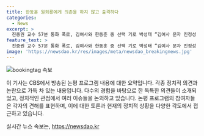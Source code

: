 ```yaml
---
title: 한동훈 원희룡에게 의존을 하지 않고 출격하다
categories:
  - News
excerpt: >
  진중권 교수 57분 통화 폭로, 김여사와 한동훈 중 선택 기로 박성태 “김여사 문자 진정성 있어 보이나, 자신 의견을 피력한 듯” 김종혁 “친윤, 김여사 사과 막더니 이제야 문자 유포? 정치 모략” 서용주 “문자 유포? 친윤아닌 김여사 본인…허락했으니 발끈 안 해 한판승부 프로그램의 참석자들이 김건희 여사의 문자 유포와 그 의도에 대해 논의하는 가운데, 정영진의 진행으로 프로그램은 종료되었습니다. 각 참석자들은 김여사의 사과의 진정성 등을 놓고 다양한 견해를 제시하며 논쟁이 뜨겁게 전개되고 있습니다. ※CBS노컷뉴스에서는 제보를 기다립니다.
feature_text: >
  진중권 교수 57분 통화 폭로, 김여사와 한동훈 중 선택 기로 박성태 “김여사 문자 진정성 있어 보이나, 자신 의견을 피력한 듯” 김종혁 “친윤, 김여사 사과 막더니 이제야 문자 유포? 정치 모략” 서용주 “문자 유포? 친윤아닌 김여사 본인…허락했으니 발끈 안 해 한판승부 프로그램의 참석자들이 김건희 여사의 문자 유포와 그 의도에 대해 논의하는 가운데, 정영진의 진행으로 프로그램은 종료되었습니다. 각 참석자들은 김여사의 사과의 진정성 등을 놓고 다양한 견해를 제시하며 논쟁이 뜨겁게 전개되고 있습니다. ※CBS노컷뉴스에서는 제보를 기다립니다.
image: 'https://newsdao.kr/res/images/meta/newsdao_breakingnews.jpg'
---
```


<p><img src="https://newsdao.kr/res/images/meta/newsdao_breakingnews.jpg" alt="bookingtag 속보" /></p>

<p>이 기사는 CBS에서 방송된 논평 프로그램 내용에 대한 요약입니다. 각종 정치적 의견과 논란으로 가득 차 있는 내용입니다. 다수의 경험을 바탕으로 한 독특한 의견들이 소개되었고, 정치적인 관점에서 여러 이슈들을 논의하고 있습니다. 논평 프로그램의 참여자들은 각자의 견해를 표현하며, 이에 대한 토론과 현재의 정치적 상황을 다양한 각도에서 접근하고 있습니다. </p>

<p data-ke-size="size16"></p>
실시간 뉴스 속보는, <a href="https://newsdao.kr" rel="dofollow">https://newsdao.kr</a>



